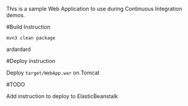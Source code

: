 This is a sample Web Application to use during Continuous Integration demos.

#Build Instruction





```
mvn3 clean package
```

ardardard

#Deploy instruction



Deploy ```target/WebApp.war``` on Tomcat
 
#TODO
 
Add instruction to deploy to ElasticBeanstalk
